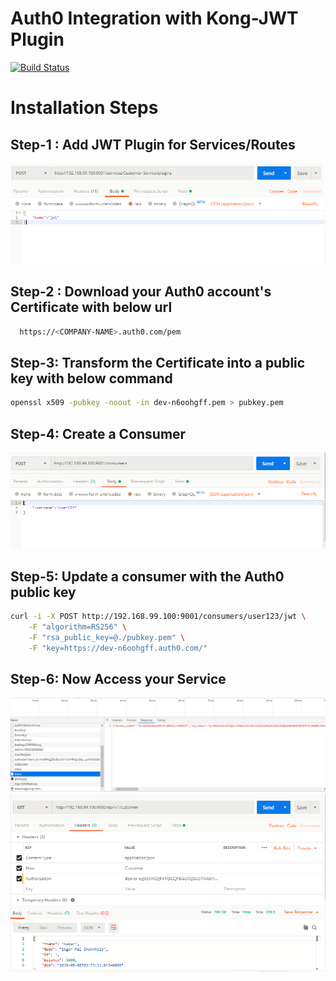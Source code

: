 # Auth0 Integration with Kong-JWT Plugin
[![Build Status](https://travis-ci.org/joemccann/dillinger.svg?branch=master)](https://travis-ci.org/joemccann/dillinger)

# Installation Steps

## Step-1 : Add JWT Plugin for Services/Routes
![alt text](https://raw.githubusercontent.com/sagarmal624/auth0_kong_jwt_integration/master/1.png)
## Step-2 : Download your Auth0 account's Certificate with below url
```bash
  https://<COMPANY-NAME>.auth0.com/pem
```
## Step-3: Transform the Certificate into a public key with below command
```bash
openssl x509 -pubkey -noout -in dev-n6oohgff.pem > pubkey.pem
```
## Step-4: Create a Consumer
![alt text](https://raw.githubusercontent.com/sagarmal624/auth0_kong_jwt_integration/master/2.png)
## Step-5: Update a consumer with the Auth0 public key 
```bash
curl -i -X POST http://192.168.99.100:9001/consumers/user123/jwt \
    -F "algorithm=RS256" \
    -F "rsa_public_key=@./pubkey.pem" \
    -F "key=https://dev-n6oohgff.auth0.com/"

```
## Step-6: Now Access your Service
![alt text](https://raw.githubusercontent.com/sagarmal624/auth0_kong_jwt_integration/master/4.PNG)
![alt text](https://raw.githubusercontent.com/sagarmal624/auth0_kong_jwt_integration/master/3.png)


